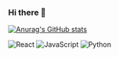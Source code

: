 ### Hi there 👋

<!--
**leedmeen/leedmeen** is a ✨ _special_ ✨ repository because its `README.md` (this file) appears on your GitHub profile.

Here are some ideas to get you started:

- 🔭 I’m currently working on ...
- 🌱 I’m currently learning ...
- 👯 I’m looking to collaborate on ...
- 🤔 I’m looking for help with ...
- 💬 Ask me about ...
- 📫 How to reach me: ...
- 😄 Pronouns: ...
- ⚡ Fun fact: ...
-->

[![Anurag's GitHub stats](https://github-readme-stats.vercel.app/api?username=leedmeen&hide=stars&count_private=true&show_icons=true&theme=react)](https://github.com/anuraghazra/github-readme-stats)

![React](https://img.shields.io/badge/-React-3fcbd1) ![JavaScript](https://img.shields.io/badge/-JavaScript-f0db4f) ![Python](https://img.shields.io/badge/-Python-306998)

<!-- <a href="https://github.com/Talk-Bout/Frontend">
  <img align="center" src="https://github-readme-stats.vercel.app/api/pin/?username=Talk-Bout&repo=Frontend&theme=react&show_owner=true" />
</a>
<a href="https://github.com/anuraghazra/convoychat">
  <img align="center" src="https://github-readme-stats.vercel.app/api/pin/?username=leedmeen&repo=CloneCoding_team13_NEWNEEK&theme=react" />
</a>
<a href="https://github.com/anuraghazra/convoychat">
  <img align="center" src="https://github-readme-stats.vercel.app/api/pin/?username=leedmeen&repo=miniproject_team18_frontend&theme=react" />
</a> -->
